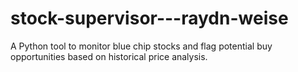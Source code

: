 # stock-supervisor---raydn-weise
A Python tool to monitor blue chip stocks and flag potential buy opportunities based on historical price analysis.
